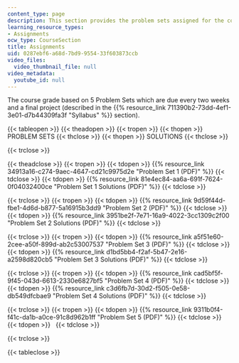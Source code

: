 ```yaml
---
content_type: page
description: This section provides the problem sets assigned for the course and solutions.
learning_resource_types:
- Assignments
ocw_type: CourseSection
title: Assignments
uid: 0287ebf6-a68d-7bd9-9554-33f603873ccb
video_files:
  video_thumbnail_file: null
video_metadata:
  youtube_id: null
---
```


The course grade based on 5 Problem Sets which are due every two weeks and a final project (described in the {{% resource_link 711390b2-73dd-4ef1-3e01-d7b44309fa3f "Syllabus" %}} section).

{{< tableopen >}}
{{< theadopen >}}
{{< tropen >}}
{{< thopen >}}
PROBLEM SETS
{{< thclose >}}
{{< thopen >}}
SOLUTIONS
{{< thclose >}}

{{< trclose >}}

{{< theadclose >}}
{{< tropen >}}
{{< tdopen >}}
{{% resource_link 34913a16-c274-9aec-4647-cd21c9975d2e "Problem Set 1 (PDF)" %}}
{{< tdclose >}}
{{< tdopen >}}
{{% resource_link 81e4ec84-aa6a-691f-7624-0f04032400ce "Problem Set 1 Solutions (PDF)" %}}
{{< tdclose >}}

{{< trclose >}}
{{< tropen >}}
{{< tdopen >}}
{{% resource_link 9d59f44d-fbe1-4d6d-b877-5a16915b3dd9 "Problem Set 2 (PDF)" %}}
{{< tdclose >}}
{{< tdopen >}}
{{% resource_link 3951be2f-7e71-16a9-4022-3cc1309c2f00 "Problem Set 2 Solutions (PDF)" %}}
{{< tdclose >}}

{{< trclose >}}
{{< tropen >}}
{{< tdopen >}}
{{% resource_link a5f51e60-2cee-a50f-899d-ab2c53007537 "Problem Set 3 (PDF)" %}}
{{< tdclose >}}
{{< tdopen >}}
{{% resource_link d1bd5bb4-f2af-5b47-2e16-a2598d820cb5 "Problem Set 3 Solutions (PDF)" %}}
{{< tdclose >}}

{{< trclose >}}
{{< tropen >}}
{{< tdopen >}}
{{% resource_link cad5bf5f-9f45-043d-6613-2330e6827bf5 "Problem Set 4 (PDF)" %}}
{{< tdclose >}}
{{< tdopen >}}
{{% resource_link c3d6fb7d-30d2-f505-0e58-db549dfcbae9 "Problem Set 4 Solutions (PDF)" %}}
{{< tdclose >}}

{{< trclose >}}
{{< tropen >}}
{{< tdopen >}}
{{% resource_link 9311b0f4-f41c-da1b-a0ce-91c8d962b1ff "Problem Set 5 (PDF)" %}}
{{< tdclose >}}
{{< tdopen >}}
 
{{< tdclose >}}

{{< trclose >}}

{{< tableclose >}}